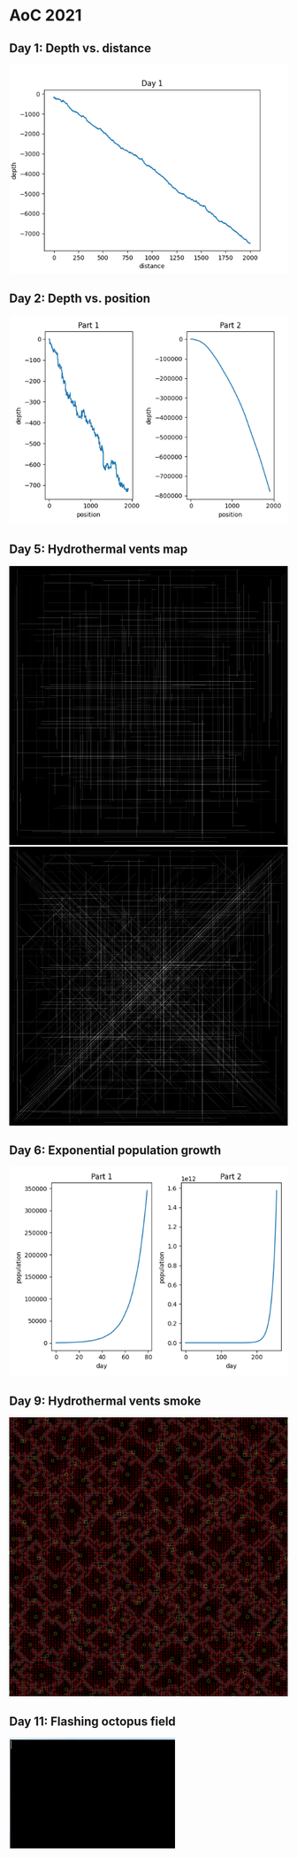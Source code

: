 AoC 2021
========

Day 1: Depth vs. distance
-------------------------
![Depth plot](1/depth.png)

Day 2: Depth vs. position
-------------------------
![Depth plot](2/dp.png)

Day 5: Hydrothermal vents map
-----------------------------
![Vents map](5/field1.png)
![Vents map](5/field2.png)

Day 6: Exponential population growth
------------------------------------
![Population growth](6/population.png)

Day 9: Hydrothermal vents smoke
-------------------------------
![Smoke heightmap](9/field.png)

Day 11: Flashing octopus field
-------------------------------
![Octopus field](11/field.gif)
